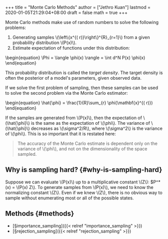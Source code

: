 +++
title = "Monte Carlo Methods"
author = ["Jethro Kuan"]
lastmod = 2020-01-05T21:29:04+08:00
draft = false
math = true
+++

Monte Carlo methods make use of random numbers to solve the following
problems:

1.  Generating samples \\(\left\\{x^{( r)}\right\\}^{R}\_{r=1}\\) from a given
    probability distribution \\(P(x)\\).
2.  Estimate expectation of functions under this distribution:

\begin{equation}
  \Phi = \langle \phi(x) \rangle = \int d^N P(x) \phi(x)
\end{equation}

This probability distribution is called the _target density_. The
target density is often the posterior of a model's parameters, given
observed data.

If we solve the first problem of sampling, then these samples can be
used to solve the second problem via the Monte Carlo estimator:

\begin{equation}
  \hat{\phi} = \frac{1}{R}\sum\_{r} \phi(\mathbf{x}^{( r)})
\end{equation}

If the samples are generated from \\(P(x)\\), then the expectation of
\\(\hat{\phi}\\) is the same as the expectation of \\(\phi\\). The variance of
\\(\hat{\phi}\\) decreases as \\(\sigma^2/R\\), where \\(\sigma^2\\) is the
variance of \\(\phi\\). This is so important that it is restated here:

> The accuracy of the Monte Carlo estimate is dependent only on the
> variance of \\(\phi\\), and not on the dimensionality of the space sampled.


## Why is sampling hard? {#why-is-sampling-hard}

Suppose we can evaluate \\(P(x)\\) up to a multiplicative constant \\(Z\\):
$P^*(x) = \\(P(x) Z\\). To generate samples from \\(P(x)\\), we need to
know the normalizing constant \\(Z\\). Even if we knew \\(Z\\), there is no
obvious way to sample without enumerating most or all of the possible
states.


## Methods {#methods}

-   [§importance\_sampling]({{< relref "importance_sampling" >}})
-   [§rejection\_sampling]({{< relref "rejection_sampling" >}})
